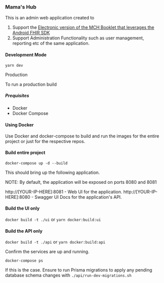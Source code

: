 ### Mama's Hub


This is an admin web application created to
1. Support the [Electronic version of the MCH Booklet that leverages the Android FHIR SDK](https://github.com/IntelliSOFT-Consulting/kabarak-mhmis-provider-app) 
2. Support Administration Functionality such as user management, reporting etc of the same application.


#### Development Mode

`yarn dev`

Production

To run a production build

##### Prequisites
- Docker
- Docker Compose


#### Using Docker

Use Docker and docker-compose to build and run the images for the entire project or just for the respective repos.

#### Build entire project

`docker-compose up -d --build`

This should bring up the following application.

NOTE: By default, the application will be exposed on ports 8080 and 8081

http://[YOUR-IP-HERE]:8081 - Web UI for the application.
http://[YOUR-IP-HERE]:8080 - Swagger UI Docs for the application's API.


#### Build the UI only

`docker build -t ./ui` or `yarn docker:build:ui`

#### Build the API only

`docker build -t ./api` or `yarn docker:build:api`


Confirm the services are up and running.

`docker-compose ps`

If this is the case. Ensure to run Prisma migrations to apply any pending database schema changes with
`./api/run-dev-migrations.sh`
